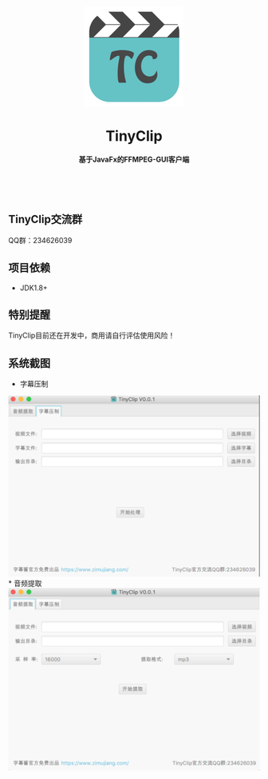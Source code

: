 <div align="center">
	<a href="https://www.zimujiang.com/tinyclip">
		<img src="doc/image/icon.png" width="200" height="200">
	</a>
	<h1>TinyClip</h1>
	<p>
		<b>基于JavaFx的FFMPEG-GUI客户端</b>
	</p>
	<br>
	<br>
	<br>
</div>

## TinyClip交流群
QQ群：234626039

## 项目依赖
* JDK1.8+

## 特别提醒
TinyClip目前还在开发中，商用请自行评估使用风险！

## 系统截图
* 字幕压制
<div align="center">
    <img src="doc/image/1.png">
</div>
* 音频提取
<div align="center">
    <img src="doc/image/2.png">
</div>